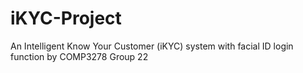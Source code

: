 # iKYC-Project
An Intelligent Know Your Customer (iKYC) system with facial ID login function by COMP3278 Group 22
